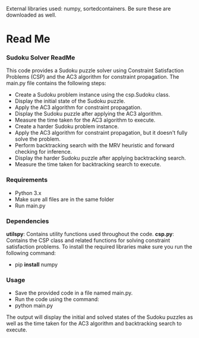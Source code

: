External libraries used: numpy, sortedcontainers. Be sure these are downloaded as well.

# Read Me

### Sudoku Solver ReadMe
This code provides a Sudoku puzzle solver using Constraint Satisfaction Problems (CSP) and the AC3 algorithm for constraint propagation. The main.py file contains the following steps:

* Create a Sudoku problem instance using the csp.Sudoku class.
* Display the initial state of the Sudoku puzzle.
* Apply the AC3 algorithm for constraint propagation.
* Display the Sudoku puzzle after applying the AC3 algorithm.
* Measure the time taken for the AC3 algorithm to execute.
* Create a harder Sudoku problem instance.
* Apply the AC3 algorithm for constraint propagation, but it doesn't fully solve the problem.
* Perform backtracking search with the MRV heuristic and forward checking for inference.
* Display the harder Sudoku puzzle after applying backtracking search.
* Measure the time taken for backtracking search to execute.

### Requirements
* Python 3.x
*  Make sure all  files are in the same folder
*  Run main.py

### Dependencies
**utilspy**: Contains utility functions used throughout the code.
**csp.py**: Contains the CSP class and related functions for solving constraint satisfaction problems.
To install the required libraries make sure you run the following command: 

* pip **install** numpy

### Usage
* Save the provided code in a file named main.py.
* Run the code using the command:
*   python main.py

The output will display the initial and solved states of the Sudoku puzzles as well as the time taken for the AC3 algorithm and backtracking search to execute.

